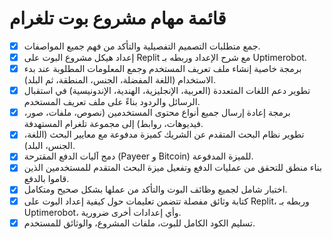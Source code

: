 # قائمة مهام مشروع بوت تلغرام

- [x] جمع متطلبات التصميم التفصيلية والتأكد من فهم جميع المواصفات.
- [x] إعداد هيكل مشروع البوت على Replit مع شرح الإعداد وربطه بـ Uptimerobot.
- [x] برمجة خاصية إنشاء ملف تعريف المستخدم وجمع المعلومات المطلوبة عند بدء الاستخدام (اللغة المفضلة، الجنس، المنطقة، ثم البلد).
- [x] تطوير دعم اللغات المتعددة (العربية، الإنجليزية، الهندية، الإندونيسية) في استقبال الرسائل والردود بناءً على ملف تعريف المستخدم.
- [x] برمجة إعادة إرسال جميع أنواع محتوى المستخدمين (نصوص، ملفات، صور، فيديوهات، روابط) إلى مجموعة تلغرام المستهدفة.
- [x] تطوير نظام البحث المتقدم عن الشريك كميزة مدفوعة مع معايير البحث (اللغة، الجنس، البلد).
- [x] دمج آليات الدفع المقترحة (Payeer و Bitcoin) للميزة المدفوعة.
- [x] بناء منطق للتحقق من عمليات الدفع وتفعيل ميزة البحث المتقدم للمستخدمين الذين قاموا بالدفع.
- [x] اختبار شامل لجميع وظائف البوت والتأكد من عملها بشكل صحيح ومتكامل.
- [x] كتابة وثائق مفصلة تتضمن تعليمات حول كيفية إعداد البوت على Replit، وربطه بـ Uptimerobot، وأي إعدادات أخرى ضرورية.
- [x] تسليم الكود الكامل للبوت، ملفات المشروع، والوثائق للمستخدم.
